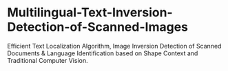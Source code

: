 # Multilingual-Text-Inversion-Detection-of-Scanned-Images
Efficient Text Localization Algorithm, Image Inversion Detection of Scanned Documents &amp; Language Identification based on Shape Context and Traditional Computer Vision.
